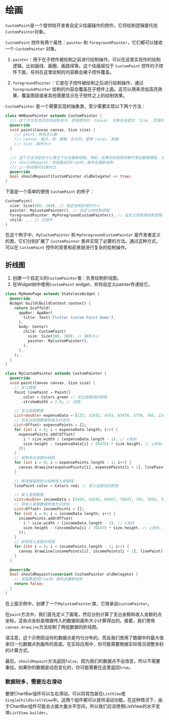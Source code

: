 # 绘画

`CustomPaint`是一个提供给开发者自定义绘画操作的控件。它将绘制逻辑委托给`CustomPainter`对象。

`CustomPaint` 控件有两个属性：`painter` 和 `foregroundPainter`，它们都可以接收一个 `CustomPainter` 对象。

1. `painter`：用于在子控件被绘制之前进行绘制操作。可以在这里实现你的绘制逻辑，比如画线、画圈、画路径等。这个绘画层位于 `CustomPaint` 控件的子控件下面，任何在这里绘制的内容都会被子控件覆盖。

2. `foregroundPainter`：它是在子控件被绘制之后进行绘制操作，通过 `foregroundPainter` 绘制的内容会覆盖在子控件上面。这可以用来添加高亮效果、覆盖图层或者其他需要显示在子控件之上的绘制效果。

`CustomPainter` 是一个需要实现的抽象类，至少需要实现以下两个方法：

```dart
class HHBasePainter extends CustomPainter {
  /// 这个方法包含实际的绘制命令，使用提供的 `Canvas` 对象在给定的 `Size` 范围内进行绘制。
  @override
  void paint(Canvas canvas, Size size) {
    /// paint：具体怎么画
    /// canvas：画点、线、圆圈、长方形。使用`cavas.`来画
    /// size：画布大小
  }

  /// 这个方法决定在什么情况下应该重新绘制。例如，如果你的绘制依赖于某些数据模型，当模型改变时，你可能需要返回 `true` 来重绘控件。
  /// shouldRepaint：该函数返回true时，画布会重新绘制
  /// 上一帧动画可以做对比
  @override
  bool shouldRepaint(CustomPainter oldDelegate) => true;
}
```

下面是一个简单的使用 `CustomPaint` 的例子：

```dart
CustomPaint(
  size: Size(200, 200), // 指定绘制区域的大小
  painter: MyCustomPainter(), // 自定义的绘制逻辑
  foregroundPainter: MyForegroundCustomPainter(), // 自定义的前景绘制逻辑
  child: ... // 子控件
)
```

在这个例子中，`MyCustomPainter` 和 `MyForegroundCustomPainter` 是开发者定义的类，它们分别扩展了 `CustomPainter` 类并实现了必要的方法。通过这种方式，可以在 `CustomPaint` 控件的背景和前景层进行复杂的绘制操作。

## 折线图

1. 创建一个自定义的`CustomPainter`类：负责绘制折线图。
2. 在Widget树中使用`CustomPaint` widget，并将自定义painter传递给它。

```dart
class MyHomePage extends StatelessWidget {
  @override
  Widget build(BuildContext context) {
    return Scaffold(
      appBar: AppBar(
        title: Text('Flutter Custom Paint Demo'),
      ),
      body: Center(
        child: CustomPaint(
          size: Size(300, 300), // 画布大小
          painter: MyCustomPainter(),
        ),
      ),
    );
  }
}

class MyCustomPainter extends CustomPainter {
  @override
  void paint(Canvas canvas, Size size) {
    // 定义画笔
    Paint linePaint = Paint()
      ..color = Colors.green // 支出金额线的颜色
      ..strokeWidth = 2.0; // 线宽

    // 支出金额数据
    List<double> expenseData = [133, 32432, 4353, 65476, 5756, 765, 2343, 24314, 43214, 42314, 324, 543];
    // 将支出金额数据转换为点坐标
    List<Offset> expensePoints = [];
    for (int i = 0; i < expenseData.length; i++) {
      expensePoints.add(Offset(
        i * size.width / (expenseData.length - 1), // x坐标
        size.height - (expenseData[i] / 65476) * size.height, // y坐标，使用最大值归一化
      ));
    }
    // 绘制支出金额折线图
    for (int i = 0; i < expensePoints.length - 1; i++) {
      canvas.drawLine(expensePoints[i], expensePoints[i + 1], linePaint);
    }

    // 修改画笔颜色以绘制收入金额线
    linePaint.color = Colors.red; // 收入金额线的颜色

    // 收入金额数据
    List<double> incomeData = [3435, 43543, 64567, 76547, 765, 7654, 756, 765, 2345, 1345, 8675, 54654];
    // 将收入金额数据转换为点坐标
    List<Offset> incomePoints = [];
    for (int i = 0; i < incomeData.length; i++) {
      incomePoints.add(Offset(
        i * size.width / (incomeData.length - 1), // x坐标
        size.height - (incomeData[i] / 76547) * size.height, // y坐标，使用最大值归一化
      ));
    }
    // 绘制收入金额折线图
    for (int i = 0; i < incomePoints.length - 1; i++) {
      canvas.drawLine(incomePoints[i], incomePoints[i + 1], linePaint);
    }
  }

  @override
  bool shouldRepaint(covariant CustomPainter oldDelegate) {
    // 该函数返回true时，画布会重新绘制
    return false;
  }
}
```

在上面示例中，创建了一个`MyCustomPainter`类，它继承自`CustomPainter`。

在`paint`方法中，我们首先定义了画笔，然后分别计算了支出金额和收入金额的点坐标。这些点坐标是根据传入的数据和画布大小计算得出的。接着，我们使用`canvas.drawLine`方法绘制了两组数据的折线图。

请注意，这个示例假设你的数据点是均匀分布的，而且我们使用了数据中的最大值来归一化数据点到画布的高度。在实际应用中，你可能需要根据实际情况调整坐标的计算方式。

最后，`shouldRepaint`方法返回`false`，因为我们的数据点不会改变，所以不需要重绘。如果你的数据是动态变化的，你可能需要在这里返回`true`。

### 数据较多，需要左右滑动

要使ChartBar组件可以左右滑动，可以将其包装在`ListView`或`SingleChildScrollView`中。这两个组件都可以提供滚动功能。在这种情况下，由于ChartBar组件可能会占据大量水平空间，所以我们应该使用ListView的水平变体`ListView.builder`。 